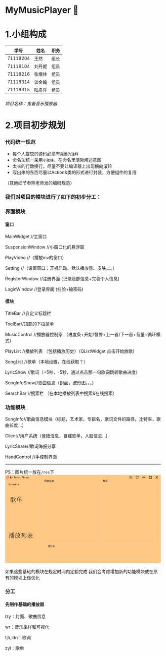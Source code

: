 # MyMusicPlayer :musical_note:

# 1.小组构成

| 学号     | 姓名   | 职务 |
| -------- | ------ | ---- |
| 71118204 | 王然   | 组长 |
| 71118104 | 刘丹妮 | 组员 |
| 71118216 | 张煜林 | 组员 |
| 71118314 | 谈金翰 | 组员 |
| 71118315 | 陆舟洋 | 组员 |
###### 项目名称：鬼畜音乐播放器
# 2.项目初步规划
### 代码统一规范

- 每个人提交的源码必须有`完善的注释`
- 命名法统一采用`小驼峰`，在命名里清晰阐述意图
- 太长的行数换行，尽量不要让编译器上出现横向滚轮
- 写出来的东西尽量以Action&类的形式进行封装，方便组件的复用

（其他细节参照老师发的编码规范）

### 我们对项目的模块进行了如下的初步分工：
### 界面模块
#### 窗口
MainWidget //主窗口

SuspensionWindow //小窗口化的悬浮窗

PlayVideo //（播放mv的窗口）

Setting //（设置窗口：开机启动、默认播放器、皮肤。。。）

RegisterWindow //注册界面 (记录脸部信息+完善个人信息)

LoginWindow //登录界面 (扫脸+输密码)

#### 模块
TitleBar //自定义标题栏

ToolBar//顶部的下拉菜单

MusicControl //播放器控制条 （进度条+开始/暂停+上一首/下一首+音量+循环模式）

PlayList //播放列表 （包括播放历史）（QListWidget 点击开始放歌）

SongList //歌单（本地设置，在线获取？）

LyricShow //歌词（+5秒，-5秒，通过点击那一句歌词跳转歌曲进度）

SongInfoShow//歌曲信息（封面，波形图。。。)

SearchBar //搜索栏 （在本地播放列表中搜索&在线搜索）

### 功能模块
SongInfo//歌曲信息模块（标题，艺术家，专辑名，歌词文件的路径，比特率，歌曲长度...）

Client//用户系统（登陆信息，自建歌单，人脸信息...)

LyricShare//歌词海报分享

HandControl //手控制界面

--------

PS：图片统一放在`/res`下
![img](./sample.jpg)

如果这些基础的模块在规定时间内定额完成
我们会考虑增加新的功能模块或在原有的模块上做优化
### 分工

#### 先制作基础的播放器

lzy：封面、歌曲信息

wr：音乐采样和可视化

tjh,ldn：歌词

zyl：歌单
